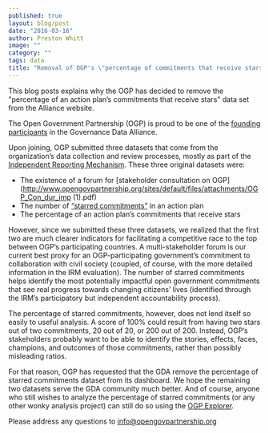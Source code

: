 ```yaml
---
published: true
layout: blog/post
date: "2016-03-16"
author: Preston Whitt
image: ""
category: ""
tags: data
title: "Removal of OGP's \"percentage of commitments that receive stars\" data set"
---
```

This blog posts explains why the OGP has decided to remove the "percentage of an action plan’s commitments that receive stars" data set from the Alliance website.


The Open Government Partnership (OGP) is proud to be one of the [founding participants](http://www.opengovpartnership.org/blog/j-preston-whitt/2015/08/27/ogp-and-governance-data-alliance-marketplace-governance-data-broken) in the Governance Data Alliance.
 
Upon joining, OGP submitted three datasets that come from the organization’s data collection and review processes, mostly as part of the [Independent Reporting Mechanism](http://www.opengovpartnership.org/irm/irm-reports). These three original datasets were:
 
- The existence of a forum for [stakeholder consultation on OGP](http://www.opengovpartnership.org/sites/default/files/attachments/OGP_Con_dur_imp (1).pdf)
- The number of [“starred commitments”](http://www.opengovpartnership.org/blog/independent-reporting-mechanism/2015/05/06/irm-raise-bar-model-commitments-ogp) in an action plan
- The percentage of an action plan’s commitments that receive stars
 
However, since we submitted these three datasets, we realized that the first two are much clearer indicators for facilitating a competitive race to the top between OGP’s participating countries.  A multi-stakeholder forum is our current best proxy for an OGP-participating government’s commitment to collaboration with civil society (coupled, of course, with the more detailed information in the IRM evaluation).  The number of starred commitments helps identify the most potentially impactful open government commitments that see real progress towards changing citizens’ lives (identified through the IRM’s participatory but independent accountability process).
 
The percentage of starred commitments, however, does not lend itself so easily to useful analysis.   A score of 100% could result from having two stars out of two commitments, 20 out of 20, or 200 out of 200.  Instead, OGP’s stakeholders probably want to be able to identify the stories, effects, faces, champions, and outcomes of those commitments, rather than possibly misleading ratios.
 
For that reason, OGP has requested that the GDA remove the percentage of starred commitments dataset from its dashboard.  We hope the remaining two datasets serve the GDA community much better.  And of course, anyone who still wishes to analyze the percentage of starred commitments (or any other wonky analysis project) can still do so using the [OGP Explorer](http://www.opengovpartnership.org/explorer/landing).
 
Please address any questions to info@opengovpartnership.org
